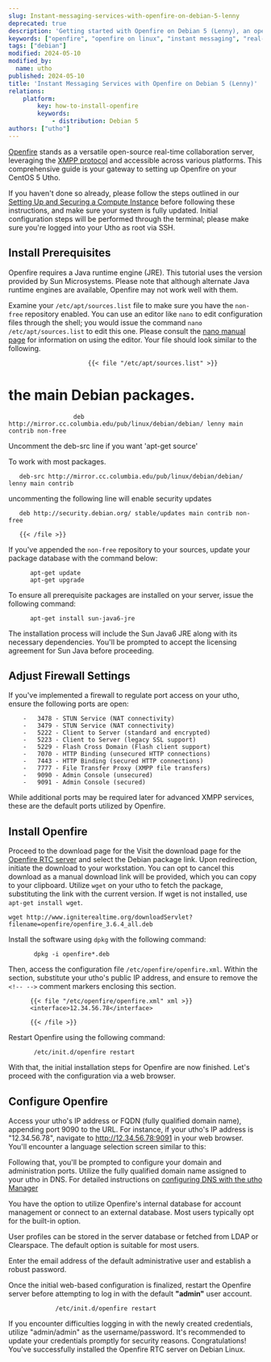 ```yaml
---
slug: Instant-messaging-services-with-openfire-on-debian-5-lenny
deprecated: true
description: 'Getting started with Openfire on Debian 5 (Lenny), an open source instant messaging server built on the XMPP/Jabber protocol.'
keywords: ["openfire", "openfire on linux", "instant messaging", "real-time messaging", "xmpp server", "collaboration software", "chat software", "linux jabber server"]
tags: ["debian"]
modified: 2024-05-10
modified_by:
  name: utho
published: 2024-05-10
title: 'Instant Messaging Services with Openfire on Debian 5 (Lenny)'
relations:
    platform:
        key: how-to-install-openfire
        keywords:
            - distribution: Debian 5
authors: ["utho"]
---
```


[Openfire](http://www.igniterealtime.org/projects/openfire/) stands as a versatile open-source real-time collaboration server, leveraging the [XMPP protocol](http://en.wikipedia.org/wiki/Extensible_Messaging_and_Presence_Protocol) and accessible across various platforms. This comprehensive guide is your gateway to setting up Openfire on your CentOS 5 Utho.

If you haven't done so already, please follow the steps outlined in our [Setting Up and Securing a Compute Instance](/docs/products/compute/compute-instances/guides/set-up-and-secure/) before following these instructions, and make sure your system is fully updated. Initial configuration steps will be performed through the terminal; please make sure you're logged into your Utho as root via SSH.

## Install Prerequisites

Openfire requires a Java runtime engine (JRE). This tutorial uses the version provided by Sun Microsystems. Please note that although alternate Java runtime engines are available, Openfire may not work well with them.

Examine your `/etc/apt/sources.list` file to make sure you have the `non-free` repository enabled. You can use an editor like `nano` to edit configuration files through the shell; you would issue the command `nano /etc/apt/sources.list` to edit this one. Please consult the [nano manual page](http://www.nano-editor.org/dist/v1.2/nano.1.html) for information on using the editor. Your file should look similar to the following.

                          {{< file "/etc/apt/sources.list" >}}

# the main Debian packages.
                      deb http://mirror.cc.columbia.edu/pub/linux/debian/debian/ lenny main contrib non-free

Uncomment the deb-src line if you want 'apt-get source'

To work with most packages.

       deb-src http://mirror.cc.columbia.edu/pub/linux/debian/debian/ lenny main contrib

uncommenting the following line will enable security updates

       deb http://security.debian.org/ stable/updates main contrib non-free

       {{< /file >}}

If you've appended the `non-free` repository to your sources, update your package database with the command below:

          apt-get update
          apt-get upgrade

To ensure all prerequisite packages are installed on your server, issue the following command:

          apt-get install sun-java6-jre

The installation process will include the Sun Java6 JRE along with its necessary dependencies. You'll be prompted to accept the licensing agreement for Sun Java before proceeding.

## Adjust Firewall Settings

If you've implemented a firewall to regulate port access on your utho, ensure the following ports are open:

        -   3478 - STUN Service (NAT connectivity)
        -   3479 - STUN Service (NAT connectivity)
        -   5222 - Client to Server (standard and encrypted)
        -   5223 - Client to Server (legacy SSL support)
        -   5229 - Flash Cross Domain (Flash client support)
        -   7070 - HTTP Binding (unsecured HTTP connections)
        -   7443 - HTTP Binding (secured HTTP connections)
        -   7777 - File Transfer Proxy (XMPP file transfers)
        -   9090 - Admin Console (unsecured)
        -   9091 - Admin Console (secured)

While additional ports may be required later for advanced XMPP services, these are the default ports utilized by Openfire.

## Install Openfire

Proceed to the download page for the
Visit the download page for the [Openfire RTC server](http://www.igniterealtime.org/downloads/index.jsp#openfire) and select the Debian package link. Upon redirection, initiate the download to your workstation. You can opt to cancel this download as a manual download link will be provided, which you can copy to your clipboard. Utilize `wget` on your utho to fetch the package, substituting the link with the current version. If wget is not installed, use `apt-get install wget`.

    wget http://www.igniterealtime.org/downloadServlet?filename=openfire/openfire_3.6.4_all.deb

Install the software using `dpkg` with the following command:

           dpkg -i openfire*.deb

Then, access the configuration file `/etc/openfire/openfire.xml`. Within the <interface> section, substitute your utho's public IP address, and ensure to remove the `<!-- -->` comment markers enclosing this section.

          {{< file "/etc/openfire/openfire.xml" xml >}}
          <interface>12.34.56.78</interface>

          {{< /file >}}

Restart Openfire using the following command:

           /etc/init.d/openfire restart

With that, the initial installation steps for Openfire are now finished. Let's proceed with the configuration via a web browser.

## Configure Openfire

Access your utho's IP address or FQDN (fully qualified domain name), appending port 9090 to the URL. For instance, if your utho's IP address is "12.34.56.78", navigate to http://12.34.56.78:9091 in your web browser. You'll encounter a language selection screen similar to this:


Following that, you'll be prompted to configure your domain and administration ports. Utilize the fully qualified domain name assigned to your utho in DNS. For detailed instructions on [configuring DNS with the utho Manager](/docs/products/networking/dns-manager/)

You have the option to utilize Openfire's internal database for account management or connect to an external database. Most users typically opt for the built-in option.

User profiles can be stored in the server database or fetched from LDAP or Clearspace. The default option is suitable for most users.

Enter the email address of the default administrative user and establish a robust password.

Once the initial web-based configuration is finalized, restart the Openfire server before attempting to log in with the default **"admin"** user account.

                 /etc/init.d/openfire restart

If you encounter difficulties logging in with the newly created credentials, utilize "admin/admin" as the username/password. It's recommended to update your credentials promptly for security reasons. Congratulations! You've successfully installed the Openfire RTC server on Debian Linux.
